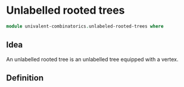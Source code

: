 #  Unlabelled rooted trees

```agda
module univalent-combinatorics.unlabeled-rooted-trees where
```

## Idea

An unlabelled rooted tree is an unlabelled tree equipped with a vertex.

## Definition

```agda

```
